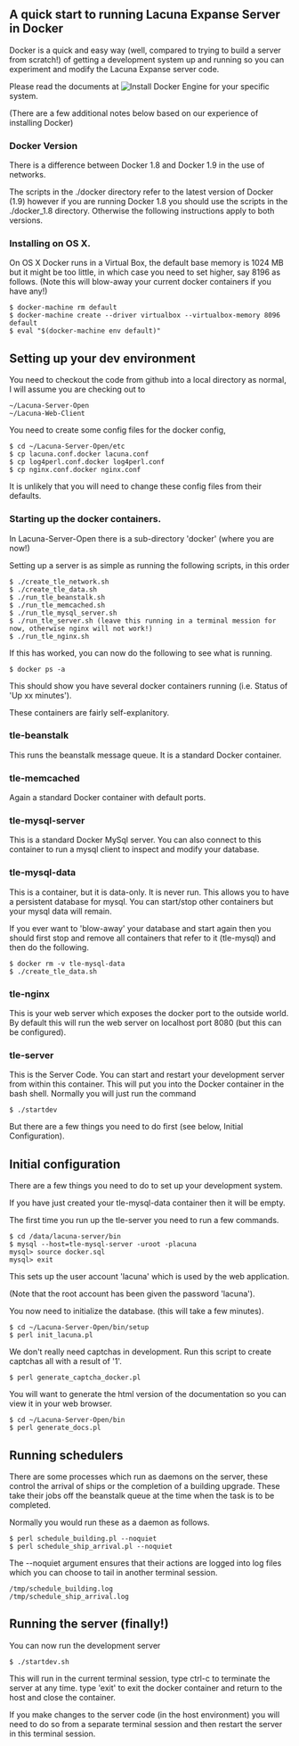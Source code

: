 ## A quick start to running Lacuna Expanse Server in Docker

Docker is a quick and easy way (well, compared to trying to build a server from 
scratch!) of getting a development system up and running so you can experiment
and modify the Lacuna Expanse server code.

Please read the documents at ![Install Docker Engine](https://docs.docker.com/engine/installation/)
for your specific system.

(There are a few additional notes below based on our experience of installing Docker)

### Docker Version

There is a difference between Docker 1.8 and Docker 1.9 in the use of networks.

The scripts in the ./docker directory refer to the latest version of Docker (1.9)
however if you are running Docker 1.8 you should use the scripts in the 
./docker_1.8 directory. Otherwise the following instructions apply to both
versions.

### Installing on OS X.

On OS X Docker runs in a Virtual Box, the default base memory is 1024 MB but
it might be too little, in which case you need to set higher, say 8196 as 
follows. (Note this will blow-away your current docker containers if you have
any!)

    $ docker-machine rm default
    $ docker-machine create --driver virtualbox --virtualbox-memory 8096 default
    $ eval "$(docker-machine env default)"

## Setting up your dev environment

You need to checkout the code from github into a local directory as normal, I
will assume you are checking out to 

    ~/Lacuna-Server-Open
    ~/Lacuna-Web-Client

You need to create some config files for the docker config,

    $ cd ~/Lacuna-Server-Open/etc
    $ cp lacuna.conf.docker lacuna.conf
    $ cp log4perl.conf.docker log4perl.conf
    $ cp nginx.conf.docker nginx.conf

It is unlikely that you will need to change these config files from their
defaults.

### Starting up the docker containers.

In Lacuna-Server-Open there is a sub-directory 'docker' (where you are now!)

Setting up a server is as simple as running the following scripts, in this
order

    $ ./create_tle_network.sh
    $ ./create_tle_data.sh
    $ ./run_tle_beanstalk.sh
    $ ./run_tle_memcached.sh
    $ ./run_tle_mysql_server.sh
    $ ./run_tle_server.sh (leave this running in a terminal mession for now, otherwise nginx will not work!)
    $ ./run_tle_nginx.sh

If this has worked, you can now do the following to see what is running.

    $ docker ps -a

This should show you have several docker containers running (i.e. Status
of 'Up xx minutes').

These containers are fairly self-explanitory.

### tle-beanstalk

This runs the beanstalk message queue. It is a standard Docker container.

### tle-memcached

Again a standard Docker container with default ports.

### tle-mysql-server

This is a standard Docker MySql server. You can also connect to this
container to run a mysql client to inspect and modify your database.

### tle-mysql-data

This is a container, but it is data-only. It is never run. This allows you
to have a persistent database for mysql. You can start/stop other containers
but your mysql data will remain.

If you ever want to 'blow-away' your database and start again then you
should first stop and remove all containers that refer to it (tle-mysql)
and then do the following.

    $ docker rm -v tle-mysql-data
    $ ./create_tle_data.sh

### tle-nginx

This is your web server which exposes the docker port to the outside world.
By default this will run the web server on localhost port 8080 (but this can
be configured).

### tle-server

This is the Server Code. You can start and restart your development server
from within this container. This will put you into the Docker container in the 
bash shell. Normally you will just run the command

    $ ./startdev

But there are a few things you need to do first (see below, Initial Configuration).


## Initial configuration

There are a few things you need to do to set up your development system.

If you have just created your tle-mysql-data container then it will be empty.

The first time you run up the tle-server you need to run a few commands.

    $ cd /data/lacuna-server/bin
    $ mysql --host=tle-mysql-server -uroot -placuna
    mysql> source docker.sql
    mysql> exit

This sets up the user account 'lacuna' which is used by the web application.

(Note that the root account has been given the password 'lacuna').

You now need to initialize the database. (this will take a few minutes).

    $ cd ~/Lacuna-Server-Open/bin/setup
    $ perl init_lacuna.pl


We don't really need captchas in development. Run this script to create
captchas all with a result of '1'.

    $ perl generate_captcha_docker.pl


You will want to generate the html version of the documentation so you
can view it in your web browser.

    $ cd ~/Lacuna-Server-Open/bin
    $ perl generate_docs.pl


## Running schedulers

There are some processes which run as daemons on the server, these control
the arrival of ships or the completion of a building upgrade. These take
their jobs off the beanstalk queue at the time when the task is to be
completed.

Normally you would run these as a daemon as follows.

    $ perl schedule_building.pl --noquiet
    $ perl schedule_ship_arrival.pl --noquiet

The --noquiet argument ensures that their actions are logged into log files
which you can choose to tail in another terminal session.

    /tmp/schedule_building.log
    /tmp/schedule_ship_arrival.log

## Running the server (finally!)

You can now run the development server

    $ ./startdev.sh

This will run in the current terminal session, type ctrl-c to terminate
the server at any time. type 'exit' to exit the docker container and return
to the host and close the container.

If you make changes to the server code (in the host environment) you will need
to do so from a separate terminal session and then restart the server in this
terminal session.


